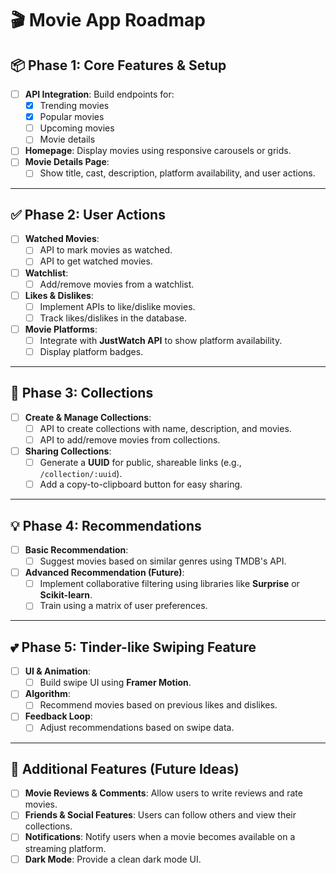 # 🎬 Movie App Roadmap

## 📦 **Phase 1: Core Features & Setup**

- [ ] **API Integration**: Build endpoints for:
  - [x] Trending movies
  - [x] Popular movies
  - [ ] Upcoming movies
  - [ ] Movie details
- [ ] **Homepage**: Display movies using responsive carousels or grids.
- [ ] **Movie Details Page**:
  - [ ] Show title, cast, description, platform availability, and user actions.

---

## ✅ **Phase 2: User Actions**

- [ ] **Watched Movies**:
  - [ ] API to mark movies as watched.
  - [ ] API to get watched movies.
- [ ] **Watchlist**:
  - [ ] Add/remove movies from a watchlist.
- [ ] **Likes & Dislikes**:
  - [ ] Implement APIs to like/dislike movies.
  - [ ] Track likes/dislikes in the database.
- [ ] **Movie Platforms**:
  - [ ] Integrate with **JustWatch API** to show platform availability.
  - [ ] Display platform badges.

---

## 📁 **Phase 3: Collections**

- [ ] **Create & Manage Collections**:
  - [ ] API to create collections with name, description, and movies.
  - [ ] API to add/remove movies from collections.
- [ ] **Sharing Collections**:
  - [ ] Generate a **UUID** for public, shareable links (e.g., `/collection/:uuid`).
  - [ ] Add a copy-to-clipboard button for easy sharing.

---

## 💡 **Phase 4: Recommendations**

- [ ] **Basic Recommendation**:
  - [ ] Suggest movies based on similar genres using TMDB's API.
- [ ] **Advanced Recommendation (Future)**:
  - [ ] Implement collaborative filtering using libraries like **Surprise** or **Scikit-learn**.
  - [ ] Train using a matrix of user preferences.

---

## 💕 **Phase 5: Tinder-like Swiping Feature**

- [ ] **UI & Animation**:
  - [ ] Build swipe UI using **Framer Motion**.
- [ ] **Algorithm**:
  - [ ] Recommend movies based on previous likes and dislikes.
- [ ] **Feedback Loop**:
  - [ ] Adjust recommendations based on swipe data.

---

## 🚀 **Additional Features (Future Ideas)**

- [ ] **Movie Reviews & Comments**: Allow users to write reviews and rate movies.
- [ ] **Friends & Social Features**: Users can follow others and view their collections.
- [ ] **Notifications**: Notify users when a movie becomes available on a streaming platform.
- [ ] **Dark Mode**: Provide a clean dark mode UI.
